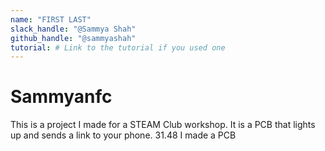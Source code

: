 ```yaml
---
name: "FIRST LAST"
slack_handle: "@Sammya Shah"
github_handle: "@sammyashah"
tutorial: # Link to the tutorial if you used one
---
```


# Sammyanfc

<!-- Describe your board in 2-3 sentences. What are you making? What will it do? --> This is a project I made for a STEAM Club workshop. It is a PCB that lights up and sends a link to your phone. 

<!-- How much is it going to cost? --> 31.48

<!-- Tell us a little bit about your design process. What were some challenges? What helped? ***Totally optional*** --> I made a PCB
